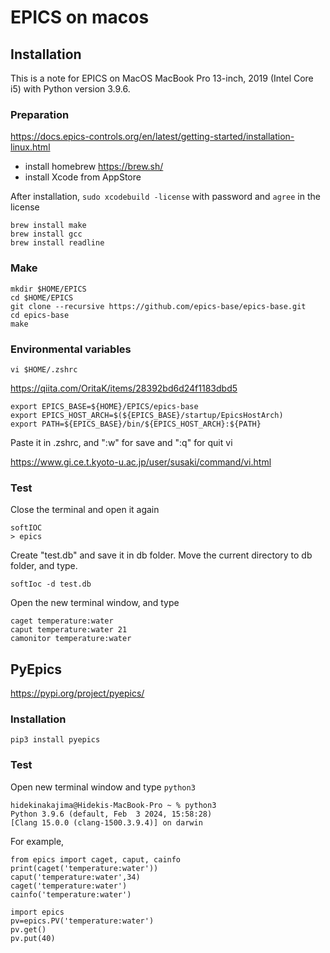 # EPICS on macos

## Installation

This is a note for EPICS on MacOS MacBook Pro 13-inch, 2019 (Intel Core i5) with Python version 3.9.6.

### Preparation

https://docs.epics-controls.org/en/latest/getting-started/installation-linux.html

- install homebrew https://brew.sh/
- install Xcode from AppStore

After installation, `sudo xcodebuild -license` with password and `agree` in the license

```
brew install make
brew install gcc
brew install readline
```

### Make
```
mkdir $HOME/EPICS
cd $HOME/EPICS
git clone --recursive https://github.com/epics-base/epics-base.git
cd epics-base
make
```

### Environmental variables

```
vi $HOME/.zshrc
```

https://qiita.com/OritaK/items/28392bd6d24f1183dbd5

```
export EPICS_BASE=${HOME}/EPICS/epics-base
export EPICS_HOST_ARCH=$(${EPICS_BASE}/startup/EpicsHostArch)
export PATH=${EPICS_BASE}/bin/${EPICS_HOST_ARCH}:${PATH}
```
Paste it in .zshrc, and ":w" for save and ":q" for quit vi

https://www.gi.ce.t.kyoto-u.ac.jp/user/susaki/command/vi.html

### Test
Close the terminal and open it again
```
softIOC
> epics
```

Create "test.db" and save it in db folder. Move the current directory to db folder, and type.

```
softIoc -d test.db
```

Open the new terminal window, and type

```
caget temperature:water
caput temperature:water 21
camonitor temperature:water
```

## PyEpics

https://pypi.org/project/pyepics/

### Installation

```
pip3 install pyepics
```


### Test

Open new terminal window and type `python3`

```
hidekinakajima@Hidekis-MacBook-Pro ~ % python3
Python 3.9.6 (default, Feb  3 2024, 15:58:28) 
[Clang 15.0.0 (clang-1500.3.9.4)] on darwin
```

For example,
```
from epics import caget, caput, cainfo
print(caget('temperature:water'))
caput('temperature:water',34)
caget('temperature:water')
cainfo('temperature:water')
```


```
import epics
pv=epics.PV('temperature:water')
pv.get()
pv.put(40)
```



